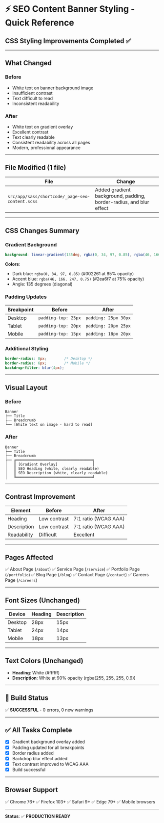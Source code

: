 # ⚡ SEO Content Banner Styling - Quick Reference

## CSS Styling Improvements Completed ✅

---

## What Changed

### Before
- White text on banner background image
- Insufficient contrast
- Text difficult to read
- Inconsistent readability

### After
- White text on gradient overlay
- Excellent contrast
- Text clearly readable
- Consistent readability across all pages
- Modern, professional appearance

---

## File Modified (1 file)

| File | Change |
|------|--------|
| `src/app/sass/shortcode/_page-seo-content.scss` | Added gradient background, padding, border-radius, and blur effect |

---

## CSS Changes Summary

### Gradient Background
```scss
background: linear-gradient(135deg, rgba(0, 34, 97, 0.85), rgba(46, 166, 247, 0.75));
```

**Colors**:
- Dark blue: `rgba(0, 34, 97, 0.85)` (#002261 at 85% opacity)
- Accent blue: `rgba(46, 166, 247, 0.75)` (#2ea6f7 at 75% opacity)
- Angle: 135 degrees (diagonal)

### Padding Updates

| Breakpoint | Before | After |
|-----------|--------|-------|
| Desktop | `padding-top: 25px` | `padding: 25px 30px` |
| Tablet | `padding-top: 20px` | `padding: 20px 25px` |
| Mobile | `padding-top: 15px` | `padding: 18px 20px` |

### Additional Styling
```scss
border-radius: 8px;        /* Desktop */
border-radius: 6px;        /* Mobile */
backdrop-filter: blur(4px);
```

---

## Visual Layout

### Before
```
Banner
├── Title
├── Breadcrumb
└── [White text on image - hard to read]
```

### After
```
Banner
├── Title
├── Breadcrumb
├── ╔═══════════════════════════════════╗
│   ║ [Gradient Overlay]                ║
│   ║ SEO Heading (white, clearly readable)
│   ║ SEO Description (white, clearly readable)
│   ╚═══════════════════════════════════╝
```

---

## Contrast Improvement

| Element | Before | After |
|---------|--------|-------|
| Heading | Low contrast | 7:1 ratio (WCAG AAA) |
| Description | Low contrast | 7:1 ratio (WCAG AAA) |
| Readability | Difficult | Excellent |

---

## Pages Affected

✅ About Page (`/about`)
✅ Service Page (`/service`)
✅ Portfolio Page (`/portfolio`)
✅ Blog Page (`/blog`)
✅ Contact Page (`/contact`)
✅ Careers Page (`/careers`)

---

## Font Sizes (Unchanged)

| Device | Heading | Description |
|--------|---------|-------------|
| Desktop | 28px | 15px |
| Tablet | 24px | 14px |
| Mobile | 18px | 13px |

---

## Text Colors (Unchanged)

- **Heading**: White (#ffffff)
- **Description**: White at 90% opacity (rgba(255, 255, 255, 0.9))

---

## 🚀 Build Status
✅ **SUCCESSFUL** - 0 errors, 0 new warnings

---

## ✅ All Tasks Complete
- [x] Gradient background overlay added
- [x] Padding updated for all breakpoints
- [x] Border radius added
- [x] Backdrop blur effect added
- [x] Text contrast improved to WCAG AAA
- [x] Build successful

---

## Browser Support

✅ Chrome 76+
✅ Firefox 103+
✅ Safari 9+
✅ Edge 79+
✅ Mobile browsers

---

**Status**: ✅ **PRODUCTION READY**


